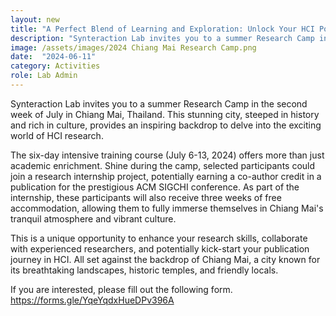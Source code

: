 ```yaml
---
layout: new
title: "A Perfect Blend of Learning and Exploration: Unlock Your HCI Potential in Our Research Camp in Chiang Mai this Summer"
description: "Synteraction Lab invites you to a summer Research Camp in the second week of July in Chiang Mai, Thailand."
image: /assets/images/2024 Chiang Mai Research Camp.png
date:  "2024-06-11"
category: Activities
role: Lab Admin
---
```

Synteraction Lab invites you to a summer Research Camp in the second week of July in Chiang Mai, Thailand. This stunning city, steeped in history and rich in culture, provides an inspiring backdrop to delve into the exciting world of HCI research.

The six-day intensive training course (July 6-13, 2024) offers more than just academic enrichment. Shine during the camp, selected participants could join a research internship project, potentially earning a co-author credit in a publication for the prestigious ACM SIGCHI conference. As part of the internship, these participants will also receive three weeks of free accommodation, allowing them to fully immerse themselves in Chiang Mai's tranquil atmosphere and vibrant culture.

This is a unique opportunity to enhance your research skills, collaborate with experienced researchers, and potentially kick-start your publication journey in HCI. All set against the backdrop of Chiang Mai, a city known for its breathtaking landscapes, historic temples, and friendly locals.

If you are interested, please fill out the following form. https://forms.gle/YqeYqdxHueDPv396A
